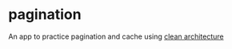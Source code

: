 # pagination
An app to practice pagination and cache using [clean architecture](https://blog.cleancoder.com/uncle-bob/2012/08/13/the-clean-architecture.html)


